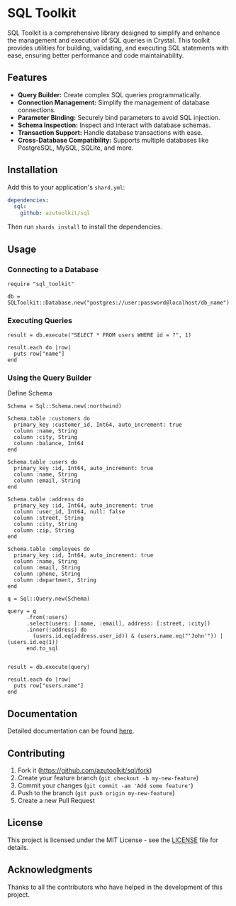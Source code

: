 # SQL Toolkit

SQL Toolkit is a comprehensive library designed to simplify and enhance the management and execution of SQL queries in Crystal. This toolkit provides utilities for building, validating, and executing SQL statements with ease, ensuring better performance and code maintainability.

## Features

- **Query Builder:** Create complex SQL queries programmatically.
- **Connection Management:** Simplify the management of database connections.
- **Parameter Binding:** Securely bind parameters to avoid SQL injection.
- **Schema Inspection:** Inspect and interact with database schemas.
- **Transaction Support:** Handle database transactions with ease.
- **Cross-Database Compatibility:** Supports multiple databases like PostgreSQL, MySQL, SQLite, and more.

## Installation

Add this to your application's `shard.yml`:

```yaml
dependencies:
  sql:
    github: azutoolkit/sql
```

Then run `shards install` to install the dependencies.

## Usage

### Connecting to a Database

```crystal
require "sql_toolkit"

db = SQLToolkit::Database.new("postgres://user:password@localhost/db_name")
```

### Executing Queries

```crystal
result = db.execute("SELECT * FROM users WHERE id = ?", 1)

result.each do |row|
  puts row["name"]
end
```

### Using the Query Builder

Define Schema

```crystal
Schema = Sql::Schema.new(:northwind)

Schema.table :customers do
  primary_key :customer_id, Int64, auto_increment: true
  column :name, String
  column :city, String
  column :balance, Int64
end

Schema.table :users do
  primary_key :id, Int64, auto_increment: true
  column :name, String
  column :email, String
end

Schema.table :address do
  primary_key :id, Int64, auto_increment: true
  column :user_id, Int64, null: false
  column :street, String
  column :city, String
  column :zip, String
end

Schema.table :employees do
  primary_key :id, Int64, auto_increment: true
  column :name, String
  column :email, String
  column :phone, String
  column :department, String
end

q = Sql::Query.new(Schema)

query = q
      .from(:users)
      .select(users: [:name, :email], address: [:street, :city])
      .inner(:address) do
        (users.id.eq(address.user_id)) & (users.name.eq("'John'")) | (users.id.eq(1))
      end.to_sql


result = db.execute(query)

result.each do |row|
  puts row["users.name"]
end
```

## Documentation

Detailed documentation can be found [here](https://github.com/azutoolkit/sql/wiki).

## Contributing

1. Fork it (<https://github.com/azutoolkit/sql/fork>)
2. Create your feature branch (`git checkout -b my-new-feature`)
3. Commit your changes (`git commit -am 'Add some feature'`)
4. Push to the branch (`git push origin my-new-feature`)
5. Create a new Pull Request

## License

This project is licensed under the MIT License - see the [LICENSE](LICENSE) file for details.

## Acknowledgments

Thanks to all the contributors who have helped in the development of this project.
